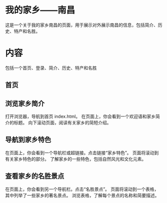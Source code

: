 # 我的家乡——南昌

这是一个关于我的家乡南昌的页面，用于展示对外展示南昌的信息，包括简介、历史、特产和名胜。

# 内容
包括一个首页、登录、简介、历史、特产和名胜
## 首页

## 浏览家乡简介

打开浏览器，导航到首页 index.html。
在页面上，你会看到一个欢迎语和家乡简介的标题。
向下滚动页面，阅读有关家乡的简短介绍。
## 导航到家乡特色

在页面上，你会看到一个导航栏或超链接。点击链接“家乡特色”。
页面将滚动到有关家乡特色的部分。
了解家乡的一些特色，包括自然风光和文化元素。
## 查看家乡的名胜景点

在页面上，你会看到另一个导航栏。点击“名胜景点”。
页面将滚动到一个表格，其中列举了一些家乡的著名景点。
浏览表格，了解每个景点的名称和简要描述。